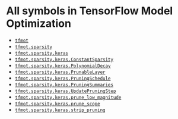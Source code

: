 # All symbols in TensorFlow Model Optimization

*   <a href="./tfmot.md"><code>tfmot</code></a>
*   <a href="./tfmot/sparsity.md"><code>tfmot.sparsity</code></a>
*   <a href="./tfmot/sparsity/keras.md"><code>tfmot.sparsity.keras</code></a>
*   <a href="./tfmot/sparsity/keras/ConstantSparsity.md"><code>tfmot.sparsity.keras.ConstantSparsity</code></a>
*   <a href="./tfmot/sparsity/keras/PolynomialDecay.md"><code>tfmot.sparsity.keras.PolynomialDecay</code></a>
*   <a href="./tfmot/sparsity/keras/PrunableLayer.md"><code>tfmot.sparsity.keras.PrunableLayer</code></a>
*   <a href="./tfmot/sparsity/keras/PruningSchedule.md"><code>tfmot.sparsity.keras.PruningSchedule</code></a>
*   <a href="./tfmot/sparsity/keras/PruningSummaries.md"><code>tfmot.sparsity.keras.PruningSummaries</code></a>
*   <a href="./tfmot/sparsity/keras/UpdatePruningStep.md"><code>tfmot.sparsity.keras.UpdatePruningStep</code></a>
*   <a href="./tfmot/sparsity/keras/prune_low_magnitude.md"><code>tfmot.sparsity.keras.prune_low_magnitude</code></a>
*   <a href="./tfmot/sparsity/keras/prune_scope.md"><code>tfmot.sparsity.keras.prune_scope</code></a>
*   <a href="./tfmot/sparsity/keras/strip_pruning.md"><code>tfmot.sparsity.keras.strip_pruning</code></a>
